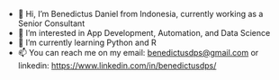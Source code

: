- 👋 Hi, I’m Benedictus Daniel from Indonesia, currently working as a Senior Consultant
- 👀 I’m interested in App Development, Automation, and Data Science
- 🌱 I’m currently learning Python and R
- 📫 You can reach me on my email: benedictusdps@gmail.com or linkedin: https://www.linkedin.com/in/benedictusdps/

<!---
benedictusdps/benedictusdps is a ✨ special ✨ repository because its `README.md` (this file) appears on your GitHub profile.
You can click the Preview link to take a look at your changes.
--->
